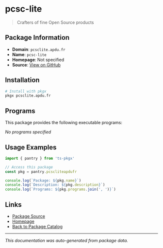 # pcsc-lite

> Crafters of fine Open Source products

## Package Information

- **Domain**: `pcsclite.apdu.fr`
- **Name**: `pcsc-lite`
- **Homepage**: Not specified
- **Source**: [View on GitHub](https://github.com/pkgxdev/pantry/tree/main/projects/pcsclite.apdu.fr/package.yml)

## Installation

```bash
# Install with pkgx
pkgx pcsclite.apdu.fr
```

## Programs

This package provides the following executable programs:

*No programs specified*

## Usage Examples

```typescript
import { pantry } from 'ts-pkgx'

// Access this package
const pkg = pantry.pcscliteapdufr

console.log(`Package: ${pkg.name}`)
console.log(`Description: ${pkg.description}`)
console.log(`Programs: ${pkg.programs.join(', ')}`)
```

## Links

- [Package Source](https://github.com/pkgxdev/pantry/tree/main/projects/pcsclite.apdu.fr/package.yml)
- [Homepage](#)
- [Back to Package Catalog](../package-catalog.md)

---

*This documentation was auto-generated from package data.*
